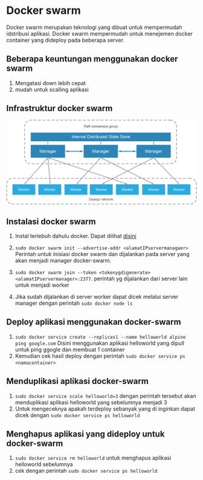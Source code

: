 # Docker swarm
Docker swarm merupakan teknologi yang dibuat untuk mempermudah idstribusi aplikasi. Docker swarm mempermudah untuk menejemen docker container yang dideploy pada beberapa server.

## Beberapa keuntungan menggunakan docker swarm
1. Mengatasi down lebih cepat
2. mudah untuk scalling aplikasi

## Infrastruktur docker swarm 

<p align="center">
    <img src=assets\Docker-Swarm-Networking.png />
</p>

## Instalasi docker swarm
1. Instal terlebuh dahulu docker. Dapat dilihat [disini](dumbways-report\BOOTCAMP-DEVOPS\week3\Install-Docker.md)

2. `sudo docker swarm init --advertise-addr <alamatIPservermanagaer>` Perintah untuk inisiasi docker swarm dan dijalankan pada server yang akan menjadi manager docker-swarm.
3. `sudo docker swarm join --token <tokenygdigenerate> <alamatIPservermanager>:2377`. perintah yg dijalankan dari server lain untuk menjadi worker 
4. Jika sudah dijalankan di server worker dapat dicek melalui server manager dengan perintah `sudo docker node ls`

## Deploy aplikasi menggunakan docker-swarm
1. `sudo docker service create --replicas1 --name helloworld alpine ping google.com` Disini menggunakan aplikasi helloworld yang dipull untuk ping ggogle dan membuat 1 container 
2. Kemudian cek hasil deploy dengan perintah `sudo docker service ps <namacontainer>`

## Menduplikasi aplikasi docker-swarm
1. `sudo docker service scale helloworld=3` dengan perintah tersebut akan menduplikasi aplikasi helloworld yang sebelumnya menjadi 3 
2. Untuk mengeceknya apakah terdeploy sebanyak yang di inginkan dapat dicek dengan `sudo docker service ps helloworld`

## Menghapus aplikasi yang dideploy untuk docker-swarm
1. `sudo docker service rm helloworld` untuk menghapus aplikasi helloworld sebelumnya 
2. cek dengan perintah `sudo docker service ps helloworld` 
